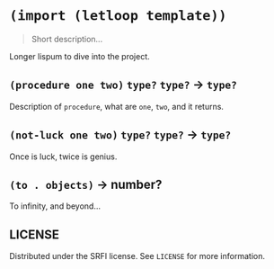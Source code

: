 # `(import (letloop template))`

> Short description...

Longer lispum to dive into the project.

## `(procedure one two)` `type?` `type?` → `type?`

Description of `procedure`, what are `one`, `two`, and it returns.

## `(not-luck one two)` `type?` `type?` → `type?`

Once is luck, twice is genius.

## `(to . objects)` → number?

To infinity, and beyond...

## LICENSE

Distributed under the SRFI license. See `LICENSE` for more information.
